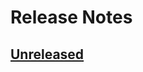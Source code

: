 # Release Notes

## [Unreleased](https://github.com/ixocreate/admin-frontend/compare/0.1.0...develop)
